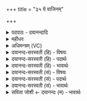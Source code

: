 +++
title = "३५ ये वाजिनम्"

+++
<details><summary>पदपाठः - दयानन्दादि</summary>

ये। वा॒जिन॑म्। प॒रि॒पश्य॒न्तीति॑ परि॒ऽपश्य॑न्ति। प॒क्वम्। ये। ई॒म्। आ॒हुः। सु॒र॒भिः। निः। ह॒र॒। इति॑। ये। च॒। अर्व॑तः। मा॒ꣳस॒ऽभि॒क्षामिति॑ मांꣳसऽभिक्षाम्। उ॒पास॑त॒ इत्यु॑प॒ऽआस॑ते। उ॒तो इत्यु॒तो। तेषा॑म्। अ॒भिगू॑र्त्ति॒रित्य॒भिऽगू॑र्त्तिः। नः॒। इ॒न्व॒तु॒। ३५।
</details>

<details><summary>महीधरः</summary>

म० एते पदार्था अश्वं परिभूषन्ति अलंकुर्वन्ति। स्वव्यापारेण साधयन्तीत्यर्थः । 'भूष अलंकारे' भौवादिकः । एते के तानाह। यत् उखायाः स्थाल्याः नीक्षणं नितरामीक्षणं पाकपरीक्षार्थं दर्शनम् । कीदृश्या उखायाः । मांस्पचन्याः मांसं पच्यते यस्यां सा मांस्पचनी तस्याः मांसपाकाधिकरणभूतायाः । 'करणाधिकरणयोश्च' (पा. ३ । ३ । ११७) सुट् । 'मांसस्य पचि युड्घञोः' इति मांसस्याकारलोपः 'टिड्ढाणञ्-' (पा० ४ । १ । १५) इति ङीप् । तथा यूष्णः पक्वरसस्य आसेचनानि आसिच्यन्ते येषु तानि आसेचनसाधनानि या यानि पात्राणि । 'पद्दन्' इति यूपशब्दस्य यूषन्नादेशः । यानि च चरूणां मांसपूर्णपात्राणामपिधाना अपिधानानि आच्छादनपात्राणि । कीदृशानि तानि । ऊष्मण्या ऊष्माणं धारयन्ति तानि ऊष्मण्यानि । ऊष्मन्शब्दाद्धारणार्थे यप्रत्ययः । आच्छादने ऊष्मा बहिर्न यातीत्यर्थः । तथा अङ्काः चिह्नसाधनानि हृदयाद्यवयवज्ञापकानि वेतसमयानि । सूनाः विशसनकरणभूताः स्वधित्यादयः । एतेऽश्वं परिभूषयन्ति ॥ ३६ ॥  
सप्तत्रिंशी।
</details>

<details><summary>अधिमन्त्रम् (VC)</summary>

- विश्वेदेवा देवताः
- गोतम ऋषिः
- स्वराट्त्रिष्टुप्
- धैवतः
</details>

<details><summary>दयानन्द-सरस्वती (हि) - विषयः</summary>

फिर कौन रोकने योग्य है, इस विषय को अगले मन्त्र में कहा है ॥
</details>

<details><summary>दयानन्द-सरस्वती (हि) - पदार्थः</summary>

पदार्थान्वयभाषाः -  (ये) जो (अर्वतः) घोड़े के (मांसभिक्षाम्) मांस के माँगने की (उपासते) उपासना करते (च) और (ये) जो घोड़ा को (ईम्) पाया हुआ मारने योग्य (आहुः) कहते हैं, उन को (निः, हर) निरन्तर हरो, दूर पहुँचाओ (ये) जो (वाजिनम्) वेगवान् घोड़ों को (पक्वम्) पक्का सिखा के (परिपश्यन्ति) सब ओर से देखते हैं (उतो) और (तेषाम्) उन का (सुरभिः) अच्छा सुगन्ध और (अभिगूर्त्तिः) सब ओर से उद्यम (नः) हम लोगों को (इन्वतु) प्राप्त हो, उन के अच्छे काम हमको प्राप्त हों, (इति) इस प्रकार दूर पहुँचाओ ॥३५ ॥
</details>

<details><summary>दयानन्द-सरस्वती (हि) - भावार्थः</summary>

भावार्थभाषाः -  जो घोड़े आदि उत्तम पशुओं का मांस खाना चाहें, वे राजा आदि श्रेष्ठ पुरुषों को रोकने चाहियें, जिस से मनुष्यों का उद्यम सिद्ध हो ॥३५ ॥
</details>

<details><summary>दयानन्द-सरस्वती (सं) - विषयः</summary>

पुनः के निरोद्धव्या इत्याह ॥
</details>

<details><summary>दयानन्द-सरस्वती (सं) - पदार्थः</summary>

पदार्थान्वयभाषाः -  येऽर्वतो मांसभिक्षामुपासते च येऽश्वमीं हन्तव्याहुस्तान्निर्हर दूरे प्रक्षिप। ये वाजिनं पक्वं परिपश्यन्ति उतो अपि तेषां सुरभिरभिगूत्तिर्न इन्वत्विति ॥३५ ॥
</details>

<details><summary>दयानन्द-सरस्वती (सं) - भावार्थः</summary>

भावार्थभाषाः -  येऽश्वादिश्रेष्ठानां पशूनां मांसमत्तुमिच्छेयुस्ते राजादिभिः श्रेष्ठैर्निरोद्धव्या यतो मनुष्याणामुद्यमसिद्धिः स्यात्॥३५ ॥
</details>

<details><summary>सविता जोशी ← दयानन्दः (म) - भावार्थः</summary>

भावार्थभाषाः -  घोडे इत्यादी उत्तम पशूंचे मास खाणाऱ्यांना, राजा व श्रेष्ठ पुरुष वगैरेंना रोखावे अन्यथा माणसांचे उद्योग व्यवस्थितपणे चालू शकणार नाहीत.
</details>